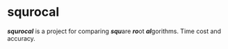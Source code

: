 # squrocal
***squrocal*** is a project for comparing ***squ***are ***ro***ot ***al***gorithms. Time cost and accuracy.

